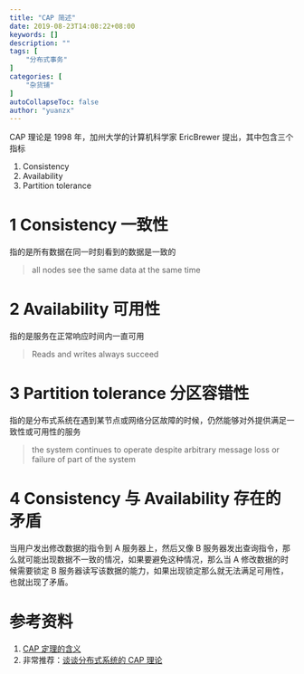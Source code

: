 ```yaml
---
title: "CAP 简述"
date: 2019-08-23T14:08:22+08:00
keywords: []
description: ""
tags: [
    "分布式事务"
]
categories: [
    "杂货铺"
]
autoCollapseToc: false
author: "yuanzx"
---
```


CAP 理论是 1998 年，加州大学的计算机科学家 EricBrewer 提出，其中包含三个指标

1. Consistency
2. Availability
3. Partition tolerance

# 1 Consistency 一致性

指的是所有数据在同一时刻看到的数据是一致的

>all nodes see the same data at the same time

# 2 Availability 可用性

指的是服务在正常响应时间内一直可用

>Reads and writes always succeed

# 3 Partition tolerance 分区容错性

指的是分布式系统在遇到某节点或网络分区故障的时候，仍然能够对外提供满足一致性或可用性的服务

>the system continues to operate despite arbitrary message loss or failure of part of the system

# 4 Consistency 与 Availability 存在的矛盾

当用户发出修改数据的指令到 A 服务器上，然后又像 B 服务器发出查询指令，那么就可能出现数据不一致的情况，如果要避免这种情况，那么当 A 修改数据的时候需要锁定 B 服务器读写该数据的能力，如果出现锁定那么就无法满足可用性，也就出现了矛盾。

# 参考资料

1. [CAP 定理的含义](http://www.ruanyifeng.com/blog/2018/07/cap.html)
2. 非常推荐：[谈谈分布式系统的 CAP 理论](https://zhuanlan.zhihu.com/p/33999708)